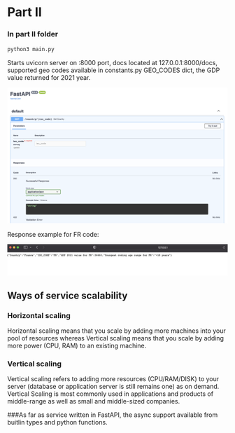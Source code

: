 # Part II

### In part II folder 
```bash
python3 main.py
```
Starts uvicorn server on :8000 port, docs located at 127.0.0.1:8000/docs, supported geo codes available
in constants.py GEO_CODES dict, the GDP value returned for 2021 year.

![](docs.png)

Response example for FR code:

![](response.png)

## Ways of service scalability

### Horizontal scaling 
Horizontal scaling means that you scale by adding more machines into your pool of resources 
whereas Vertical scaling means that you scale by adding more power (CPU, RAM) to an existing machine.

### Vertical scaling 
Vertical scaling refers to adding more resources (CPU/RAM/DISK) to your server 
(database or application server is still remains one) as on demand. Vertical Scaling is most commonly used in 
applications and products of middle-range as well as small and middle-sized companies.

###As far as service written in FastAPI, the async support available from buitlin types and python functions.